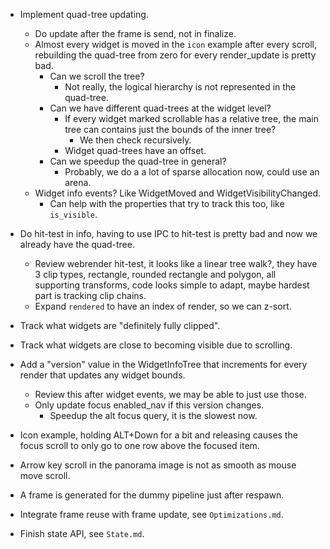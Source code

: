 * Implement quad-tree updating.
   - Do update after the frame is send, not in finalize.
   - Almost every widget is moved in the `icon` example after every scroll, rebuilding the quad-tree from zero for every render_update is pretty bad.
      - Can we scroll the tree?
         - Not really, the logical hierarchy is not represented in the quad-tree.
      - Can we have different quad-trees at the widget level?
         - If every widget marked scrollable has a relative tree, the main tree can contains just the bounds of the inner tree?
            - We then check recursively.
         - Widget quad-trees have an offset.
      - Can we speedup the quad-tree in general?
         - Probably, we do a a lot of sparse allocation now, could use an arena.
   - Widget info events? Like WidgetMoved and WidgetVisibilityChanged.
      - Can help with the properties that try to track this too, like `is_visible`.
* Do hit-test in info, having to use IPC to hit-test is pretty bad and now we already have the quad-tree.
   - Review webrender hit-test, it looks like a linear tree walk?, they have 3 clip types, rectangle, rounded rectangle and polygon,
     all supporting transforms, code looks simple to adapt, maybe hardest part is tracking clip chains.
   - Expand `rendered` to have an index of render, so we can z-sort.
* Track what widgets are "definitely fully clipped".
* Track what widgets are close to becoming visible due to scrolling.

* Add a "version" value in the WidgetInfoTree that increments for every render that updates any widget bounds.
   - Review this after widget events, we may be able to just use those.
   - Only update focus enabled_nav if this version changes.
      - Speedup the alt focus query, it is the slowest now.

* Icon example, holding ALT+Down for a bit and releasing causes the focus scroll to only go to one row above the focused item.
* Arrow key scroll in the panorama image is not as smooth as mouse move scroll.

* A frame is generated for the dummy pipeline just after respawn.
* Integrate frame reuse with frame update, see `Optimizations.md`.
* Finish state API, see `State.md`.